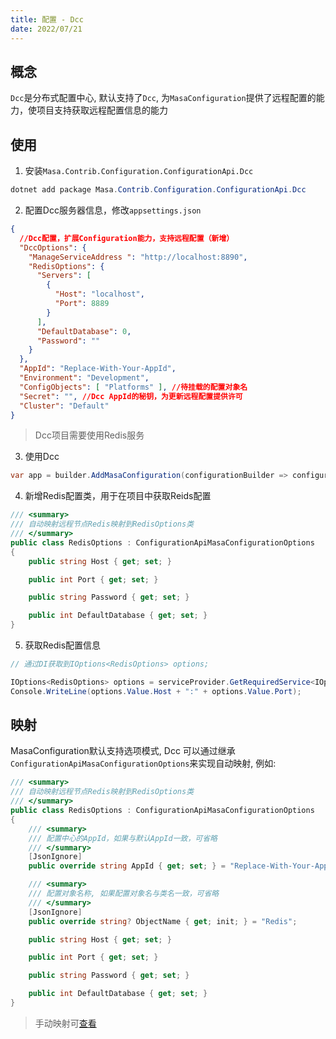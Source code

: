 ```yaml
---
title: 配置 - Dcc
date: 2022/07/21
---
```


## 概念

`Dcc`是分布式配置中心, 默认支持了`Dcc`, 为`MasaConfiguration`提供了远程配置的能力，使项目支持获取远程配置信息的能力

## 使用

1. 安装`Masa.Contrib.Configuration.ConfigurationApi.Dcc`

``` powershell
dotnet add package Masa.Contrib.Configuration.ConfigurationApi.Dcc
```

2. 配置Dcc服务器信息，修改`appsettings.json`

``` appsettings.json
{
  //Dcc配置，扩展Configuration能力，支持远程配置（新增）
  "DccOptions": {
    "ManageServiceAddress ": "http://localhost:8890",
    "RedisOptions": {
      "Servers": [
        {
          "Host": "localhost",
          "Port": 8889
        }
      ],
      "DefaultDatabase": 0,
      "Password": ""
    }
  },
  "AppId": "Replace-With-Your-AppId",
  "Environment": "Development",
  "ConfigObjects": [ "Platforms" ], //待挂载的配置对象名
  "Secret": "", //Dcc AppId的秘钥，为更新远程配置提供许可
  "Cluster": "Default"
}
```

> Dcc项目需要使用Redis服务

3. 使用Dcc

``` C#
var app = builder.AddMasaConfiguration(configurationBuilder => configurationBuilder.UseDcc()).Build();
```

4. 新增Redis配置类，用于在项目中获取Reids配置

``` C#
/// <summary>
/// 自动映射远程节点Redis映射到RedisOptions类
/// </summary>
public class RedisOptions : ConfigurationApiMasaConfigurationOptions
{
    public string Host { get; set; }

    public int Port { get; set; }

    public string Password { get; set; }

    public int DefaultDatabase { get; set; }
}
```

5. 获取Redis配置信息

``` C#
// 通过DI获取到IOptions<RedisOptions> options;

IOptions<RedisOptions> options = serviceProvider.GetRequiredService<IOptions<RedisOptions>>(); 
Console.WriteLine(options.Value.Host + ":" + options.Value.Port);
```

## 映射

MasaConfiguration默认支持选项模式, Dcc 可以通过继承`ConfigurationApiMasaConfigurationOptions`来实现自动映射, 例如: 

``` C#
/// <summary>
/// 自动映射远程节点Redis映射到RedisOptions类
/// </summary>
public class RedisOptions : ConfigurationApiMasaConfigurationOptions
{
    /// <summary>
    /// 配置中心的AppId，如果与默认AppId一致，可省略
    /// </summary>
    [JsonIgnore]
    public override string AppId { get; set; } = "Replace-With-Your-AppId";

    /// <summary>
    /// 配置对象名称, 如果配置对象名与类名一致，可省略
    /// </summary>
    [JsonIgnore]
    public override string? ObjectName { get; init; } = "Redis";

    public string Host { get; set; }

    public int Port { get; set; }

    public string Password { get; set; }

    public int DefaultDatabase { get; set; }
}
```

> 手动映射可[查看](../../building-blocks/configuration/index.md#手动映射)